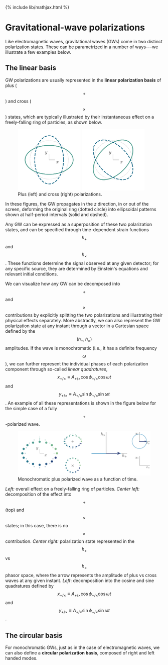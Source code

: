 {% include lib/mathjax.html %}

# Gravitational-wave polarizations

Like electromagnetic waves, gravitational waves (GWs) come in two distinct polarization states. These can be parametrized in a number of ways---we illustrate a few examples below.

## The linear basis

GW polarizations are usually represented in the **linear polarization basis** of plus ($$+$$) and cross ($$\times$$) states, which are typically illustrated by their instantaneous effect on a freely-falling ring of particles, as shown below.

<figure>
<img src="./assets/images/pol_ring_plus.png" alt="Plus polarization" width="200"/>
<img src="./assets/images/pol_ring_cross.png" alt="Cross polarization" width="200"/>
<figcaption>Plus (left) and cross (right) polarizations.</figcaption>
</figure>

In these figures, the GW propagates in the _z_ direction, in or out of the screen, deforming the original ring (dotted circle) into ellipsoidal patterns shown at half-period intervals (solid and dashed).

Any GW can be expressed as a superposition of these two polarization states, and can be specified through time-dependent strain functions $$h_+$$ and $$h_\times$$. These functions determine the signal observed at any given detector; for any specific source, they are determined by Einstein's equations and relevant initial conditions.

We can visualize how any GW can be decomposed into $$+$$ and $$\times$$ contributions by explicitly splitting the two polarizations and illustrating their physical effects separately.
More abstractly, we can also represent the GW polarization state at any instant through a vector in a Cartesian space defined by the $$\left(h_+, h_\times\right)$$ amplitudes.
If the wave is monochromatic (i.e., it has a definite frequency $$\omega$$), we can further represent the individual phases of each polarization component through so-called _linear quadratures_, $$x_{+/\times} \equiv A_{+/\times} \cos \phi_{+/\times} \cos \omega t$$ and $$y_{+/\times} \equiv A_{+/\times} \sin \phi_{+/\times} \sin \omega t$$.
An example of all these representations is shown in the figure below for the simple case of a fully $$+$$-polarized wave.

<figure>
<img src="./assets/images/pol_lin_p.gif" alt="Plus polarization"/>
<figcaption>Monochromatic plus polarized wave as a function of time.</figcaption>
</figure>

_Left:_ overall effect on a freely-falling ring of particles. _Center left:_ decomposition of the effect into $$+$$ (top) and $$\times$$ states; in this case, there is no $$\times$$ contribution. _Center right:_ polarization state represented in the $$h_+$$ vs $$h_\times$$ phasor space, where the arrow represents the amplitude of plus vs cross waves at any given instant. _Left_: decomposition into the cosine and sine quadratures defined by $$x_{+/\times} \equiv A_{+/\times} \cos \phi_{+/\times} \cos \omega t$$ and $$y_{+/\times} \equiv A_{+/\times} \sin \phi_{+/\times} \sin \omega t$$.

## The circular basis

For monochromatic GWs, just as in the case of electromagnetic waves, we can also define a **circular polarization basis**, composed of right and left handed modes.
